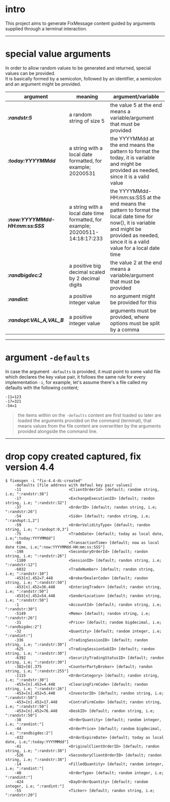 # intro

This project aims to generate FixMessage content guided by arguments supplied through a terminal interaction.

---

# special value arguments

In order to allow random values to be generated and returned, special values can be provided.  
It is basically formed by a semicolon, followed by an identifier, a semicolon and an argument might be provided.

| argument | meaning | argument/variable |
| --- | --- | --- |
| ***:randstr:5*** | a random string of size 5 | the value 5 at the end means a variable/argument that must be provided |
| ***:today:YYYYMMdd*** | a string with a local date formatted, for example; 20200531 | the YYYYMMdd at the end means the pattern to format the today, it is variable and might be provided as needed, since it is a valid value |
| ***:now:YYYYMMdd-HH:mm:ss:SSS*** | a string with a local date time formatted, for example; 20200511-14:18:17:233 | the YYYYMMdd-HH:mm:ss:SSS at the end means the pattern to format the local date time for now(), it is variable and might be provided as needed, since it is a valid value for a local date time |
| ***:randbigdec:2*** | a positive big decimal scaled by 2 decimal digits | the value 2 at the end means a variable/argument that must be provided |
| ***:randint:*** | a positive integer value | no argument might be provided for this |
| ***:randopt:VAL_A,VAL_B*** | a positive integer value | arguments must be provided, where options must be split by a comma |

---

# argument `-defaults`

In case the argument `-defaults` is provided, it must point to some valid file which declares the key value pair,
it follows the same rule for every implementation `-i`, for example, let's assume there's a file called my defaults with the following content;  

    -11=123
    -17=321
    -54=1

> the items within on the `-defaults` content are first loaded so later are loaded the arguments provided on the command (terminal),
> that means values from the file content are overwritten by the arguments provided alongside the command line.

---

# drop copy created captured, fix version 4.4

    $ fixmsgen -i "fix-4.4-dc-created"
        -defaults [file address with defaul key pair values]
        -11                     <ClientOrderId> [default; random string, i.e; ":randstr:38"]
        -17                     <ExchangeExecutionID> [default; randon string, i.e; ":randstr:32"]
        -37                     <OrderID> [default; randon string, i.e; ":randstr:26"]
        -54                     <Side> [default; randon string, i.e; ":randopt:1,2"]
        -59                     <OrderValidityType> [default; randon string, i.e; ":randopt:0,3"]
        -75                     <TradeDate> [default; today as local date, i.e;":today:YYYYMMdd"]
        -60                     <TransactionTime> [default; now as local date time, i.e;":now:YYYYMMdd-HH:mm:ss:SSS"]
        -198                    <SecondaryOrderId> [default; randon string, i.e; ":randstr:26"]
        -1180                   <SessionID> [default; randon string, i.e; ":randstr:12"]
        -6032                   <TradeNumber> [default; randon string, i.e; ":randstr:10"]
        -453[n].452=7.448       <BrokerDealerCode> [default; randon string, i.e; ":randstr:50"]
        -453[n].452=36.448      <EnteringTrader> [default; randon string, i.e; ":randstr:50"]
        -453[n].452=54.448      <SenderLocation> [default; randon string, i.e; ":randstr:50"]
        -1                      <AccountId> [default; randon string, i.e; ":randstr:30"]
        -5149                   <Memo> [default; randon string, i.e; ":randstr:26"]
        -31                     <Price> [default; random bigdecimal, i.e; ":randbigdec:2"]
        -32                     <Quantity> [default; random integer, i.e; ":randint:"]
        -336                    <TradingSessionID> [default; randon string, i.e; ":randstr:30"]
        -625                    <TradingSessionSubID> [default; randon string, i.e; ":randstr:30"]
        -6392                   <SecurityTradingStatusID> [default; randon string, i.e; ":randstr:30"]
        -382=[0].375            <CounterPartyBroker> [default; randon string, i.e; ":randstr:255"]
        -1115                   <OrderCategory> [default; randon string, i.e; ":randstr:30"]
        -453=[n].452=4.448      <ClearingFirmCode> [default; randon string, i.e; ":randstr:26"]
        -453=[n].452=5.448      <InvestorID> [default; randon string, i.e; ":randstr:50"]
        -453=[n].452=17.448     <ContraFirmCode> [default; randon string, i.e; ":randstr:50"]
        -453=[n].452=76.448     <DeskID> [default; randon string, i.e; ":randstr:50"]
        -38                     <OrderQuantity> [default; random integer, i.e; ":randint:"]
        -44                     <OrderPrice> [default; random bigdecimal, i.e; ":randbigdec:2"]
        -432                    <OrderExpireDate> [default; today as local date, i.e;":today:YYYYMMdd"]
        -41                     <OriginalClientOrderID> [default; randon string, i.e; ":randstr:38"]
        -526                    <SecondaryClientOrderID> [default; randon string, i.e; ":randstr:38"]
        -14                     <FilledQuantity> [default; random integer, i.e; ":randint:"]
        -40                     <OrderType> [default; random integer, i.e; ":randint:"]
        -424                    <DayOrderQuantity> [default; random integer, i.e; ":randint:"]
        -55                     <Ticker> [default; randon string, i.e; ":randstr:20"]